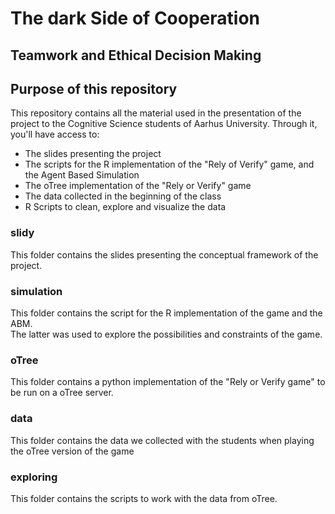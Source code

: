 # The dark Side of Cooperation
## Teamwork and Ethical Decision Making

## Purpose of this repository
This repository contains all the material used in the presentation of the project to the Cognitive Science students of Aarhus University. Through it, you'll have access to:
- The slides presenting the project
- The scripts for the R implementation of the "Rely of Verify" game, and the Agent Based Simulation
- The oTree implementation of the "Rely or Verify" game
- The data collected in the beginning of the class
- R Scripts to clean, explore and visualize the data

### slidy
This folder contains the slides presenting the conceptual framework of the project.

### simulation
This folder contains the script for the R implementation of the game and the ABM.  
The latter was used to explore the possibilities and constraints of the game.

### oTree
This folder contains a python implementation of the "Rely or Verify game" to be run on a oTree server.

### data
This folder contains the data we collected with the students when playing the oTree version of the game

### exploring
This folder contains the scripts to work with the data from oTree.
